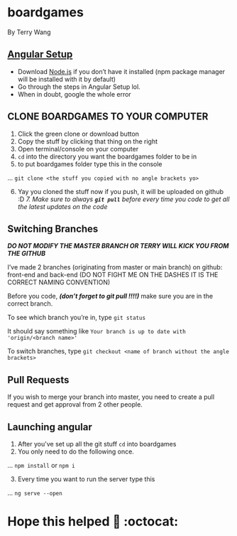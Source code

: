 ﻿# boardgames
By Terry Wang

## [Angular Setup](https://angular.io/guide/setup-local)
- Download [Node.js](https://nodejs.org/en/) if you don’t have it installed (npm package manager will be installed with it by default)
- Go through the steps in Angular Setup lol. 
- When in doubt, google the whole error


## CLONE BOARDGAMES TO YOUR COMPUTER
1. Click the green clone or download button
2. Copy the stuff by clicking that thing on the right
3. Open terminal/console on your computer
4. `cd` into the directory you want the boardgames folder to be in
5. to put boardgames folder type this in the console

 ... `git clone <the stuff you copied with no angle brackets yo>`

6. Yay you cloned the stuff now if you push, it will be uploaded on github :D
*7. Make sure to always **`git pull`** before every time you code to get all the latest updates on the code*
 
## Switching Branches
***DO NOT MODIFY THE MASTER BRANCH OR TERRY WILL KICK YOU FROM THE GITHUB***

I’ve made 2 branches (originating from master or main branch) on github: 
front-end and back-end (DO NOT FIGHT ME ON THE DASHES IT IS THE CORRECT NAMING CONVENTION)

Before you code, ***(don’t forget to git pull !!!!)*** make sure you are in the correct branch. 

To see which branch you’re in, type
`git status`

It should say something like 
`Your branch is up to date with 'origin/<branch name>'`

To switch branches, type
`git checkout <name of branch without the angle brackets>`

## Pull Requests
If you wish to merge your branch into master, you need to create a pull request and get approval from 2 other people.

## Launching angular
1. After you've set up all the git stuff `cd` into boardgames
2. You only need to do the following once.

 ... `npm install` or `npm i`

3. Every time you want to run the server type this

 ... `ng serve --open`

# Hope this helped :metal: :octocat: 
